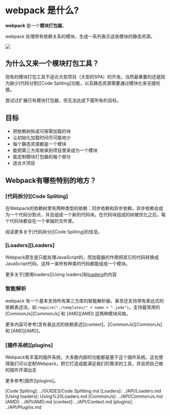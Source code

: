 # webpack 是什么?

**webpack** 是一个**模块打包器**。

webpack 处理带有依赖关系的模块，生成一系列表示这些模块的静态资源。

![](http://webpack.github.io/assets/what-is-webpack.png)

## 为什么又来一个模块打包工具？

现有的模块打包工具不适合大型项目（大型的SPA）的开发。当然最重要的还是因为缺少[代码分割][Code Spliting]功能，以及静态资源需要通过模块化来无缝衔接。

尝试过扩展已有模块打包器，但无法达成下面所有的目标。

## 目标

- 把依赖树拆成可按需加载的块
- 让初始化加载时间尽可能地少
- 每个静态资源都是一个模块
- 能把第三方库继承到项目里来成为一个模块
- 能定制模块打包器的每个部分
- 适合大项目

## Webpack有哪些特别的地方？

### [代码拆分][Code Spliting]

在Webpack的依赖树里有两种类型的依赖：同步依赖和异步依赖。异步依赖会成为一个代码分割点，并且组成一个新的代码块。在代码块组成的树被优化之后，每个代码块都会在一个单独的文件里。

阅读更多关于[代码拆分][Code Spliting]的信息。

### [Loaders][Loaders]

Webpack原生是只能处理JavaScript的，而加载器的作用把其它的代码转换成JavaScript代码，这样一来所有种类的代码都能组成一个模块。

更多关于[使用loaders][Using loaders]和[loaders](Loaders)的内容

### 智能解析

webpack 有一个基本支持所有第三方库的智能解析器，甚至还支持带有表达式的依赖表述法，如 `require("./templates/" + name + ".jade")`。支持最常用的 [CommonJs][CommonJs] 和 [AMD][AMD] 这两种模块风格。

更多内容可参考[含有表达式的依赖表述][context]、[CommonJs][CommonJs] 和 [AMD][AMD]。

### [插件系统][plugins]

Webpack有丰富的插件系统，大多数内部的功能都是基于这个插件系统。这也使得我们可以定制Webpack，把它打造成能满足我们的需求的工具，并且把自己做的插件开源出去

更多参考[插件][plugins]。

[Code Spliting]: ../GUIDES/Code Splitting.md
[Loaders]: ../API/Loaders.md
[Using loaders]: Using%20Loaders.md
[CommonJs]: ../API/CommonJs.md
[AMD]: ../API/AMD.md
[context]: ../API/Context.md
[plugins]: ../API/Plugins.md
